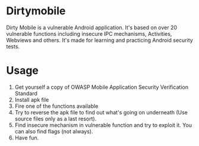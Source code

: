 # Dirtymobile
Dirty Mobile is a vulnerable Android application. It's based on over 20 vulnerable functions including insecure IPC mechanisms, Activities, Webviews and others.
It's made for learning and practicing Android security tests.

# Usage 
1. Get yourself a copy of OWASP Mobile Application Security Verification Standard
2. Install apk file
3. Fire one of the functions available
4. Try to reverse the apk file to find out what's going on underneath (Use source files only as a last resort).
5. Find insecure mechanism in vulnerable function and try to exploit it. You can also find flags (not always).
6. Have fun.
